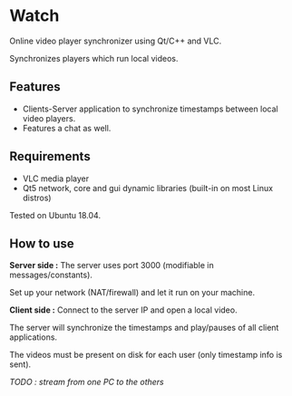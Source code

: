 # Watch
Online video player synchronizer using Qt/C++ and VLC.

Synchronizes players which run local videos.

## Features
+ Clients-Server application to synchronize timestamps between local video players.
+ Features a chat as well.

## Requirements
+ VLC media player
+ Qt5 network, core and gui dynamic libraries (built-in on most Linux distros)

Tested on Ubuntu 18.04.

## How to use
**Server side :** The server uses port 3000 (modifiable in messages/constants).

Set up your network (NAT/firewall) and let it run on your machine.

**Client side :** Connect to the server IP and open a local video.

The server will synchronize the timestamps and play/pauses of all client applications.

The videos must be present on disk for each user (only timestamp info is sent).

*TODO : stream from one PC to the others*

